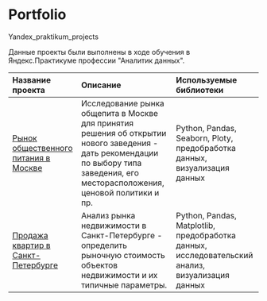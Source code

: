 # Portfolio
Yandex_praktikum_projects


Данные проекты были выполнены в ходе обучения в Яндекс.Практикуме профессии "Аналитик данных".

| Название проекта | Описание | Используемые библиотеки | 
| :---------------------- | :---------------------- | :---------------------- |
| [Рынок общественного питания в Москве](catering_Moscow) | Исследование рынка общепита в Москве для принятия решения об открытии нового заведения - дать рекомендации по выбору типа заведения, его месторасположения, ценовой политики и пр. | Python, Pandas, Seaborn, Ploty, предобработка данных, визуализация данных |
| [Продажа квартир в Санкт-Петербурге](Apartments_sales_St.Petersburg) | Анализ рынка недвижимости в Санкт-Петербурге - определить рыночную стоимость объектов недвижимости и их типичные параметры.  | Python, Pandas, Matplotlib, предобработка данных, исследовательский анализ, визуализация данных |
